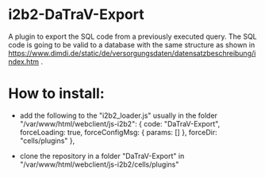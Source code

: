 # i2b2-DaTraV-Export
A plugin to export the SQL code from a previously executed query. The SQL code is going to be valid to a database with the same structure as shown in https://www.dimdi.de/static/de/versorgungsdaten/datensatzbeschreibung/index.htm .

# How to install:
- add the following to the "i2b2_loader.js" usually in the folder "/var/www/html/webclient/js-i2b2":
  { code: "DaTraV-Export",
    forceLoading: true,
    forceConfigMsg: { params: [] },
    forceDir: "cells/plugins"
  },

- clone the repository in a folder "DaTraV-Export" in "/var/www/html/webclient/js-i2b2/cells/plugins"
